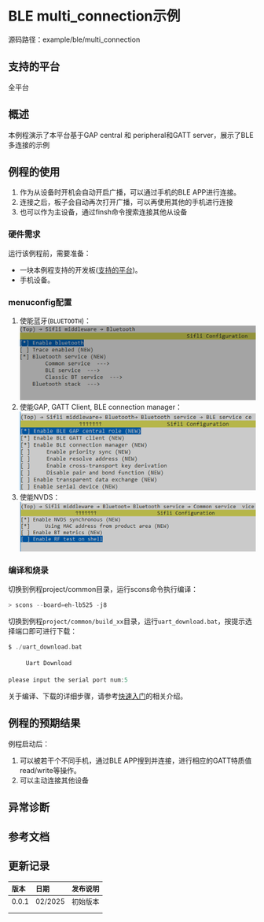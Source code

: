 # BLE multi_connection示例

源码路径：example/ble/multi_connection

## 支持的平台
<!-- 支持哪些平台 -->
全平台

## 概述
本例程演示了本平台基于GAP central 和 peripheral和GATT server，展示了BLE多连接的示例

## 例程的使用
1. 作为从设备时开机会自动开启广播，可以通过手机的BLE APP进行连接。
2. 连接之后，板子会自动再次打开广播，可以再使用其他的手机进行连接
3. 也可以作为主设备，通过finsh命令搜索连接其他从设备

### 硬件需求
运行该例程前，需要准备：
+ 一块本例程支持的开发板([支持的平台](#Platform_peri))。
+ 手机设备。

### menuconfig配置
1. 使能蓝牙(`BLUETOOTH`)：\
![BLUETOOTH](./assets/bluetooth.png)
2. 使能GAP, GATT Client, BLE connection manager：\
![BLE MIX](./assets/gap_gatt_ble_cm.png)
3. 使能NVDS：\
![NVDS](./assets/bt_nvds.png)


### 编译和烧录
切换到例程project/common目录，运行scons命令执行编译：
```c
> scons --board=eh-lb525 -j8
```
切换到例程`project/common/build_xx`目录，运行`uart_download.bat`，按提示选择端口即可进行下载：
```c
$ ./uart_download.bat

     Uart Download

please input the serial port num:5
```
关于编译、下载的详细步骤，请参考[快速入门](/quickstart/get-started.md)的相关介绍。

## 例程的预期结果
<!-- 说明例程运行结果，比如哪几个灯会亮，会打印哪些log，以便用户判断例程是否正常运行，运行结果可以结合代码分步骤说明 -->
例程启动后：
1. 可以被若干个不同手机，通过BLE APP搜到并连接，进行相应的GATT特质值read/write等操作。
2. 可以主动连接其他设备

## 异常诊断


## 参考文档
<!-- 对于rt_device的示例，rt-thread官网文档提供的较详细说明，可以在这里添加网页链接，例如，参考RT-Thread的[RTC文档](https://www.rt-thread.org/document/site/#/rt-thread-version/rt-thread-standard/programming-manual/device/rtc/rtc) -->

## 更新记录
|版本 |日期   |发布说明 |
|:---|:---|:---|
|0.0.1 |02/2025 |初始版本 |
| | | |
| | | |